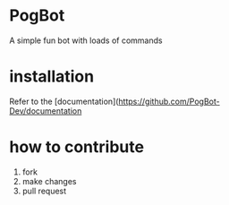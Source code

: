 # PogBot
A simple fun bot with loads of commands

# installation
Refer to the [documentation](https://github.com/PogBot-Dev/documentation
# how to contribute
1. fork
2. make changes
3. pull request
